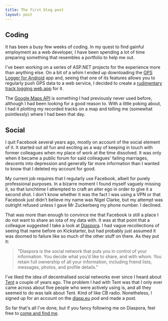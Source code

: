 ```yaml
---
title: The first blog post
layout: post
---
```


Coding
------

It has been a busy few weeks of coding. In my quest to find gainful
employment as a web developer, I have been spending a lot of time preparing
something that resembles a portfolio to help me out.

I've been working on a series of ASP.NET projects for the experience more than
anything else. On a bit of a whim I ended up downloading the [GPS Logger for
Android][1] app and, seeing that one of its features allows you to regularly
push GPS data to a web service, I decided to create a [rudimentary track logging
web app][2] for it.

The [Google Maps API][3] is something I had previously never used before,
although I had been looking for a good reason to. With a little poking about, I
had it plotting my recorded tracks on a map and telling me (somewhat
pointlessly) where I had been that day.


Social
------

I quit Facebook several years ago, mostly on account of the social element of
it. It started out all fun and exciting as a way of keeping in touch with former
colleagues when my place of work at the time dissolved. It was only when it
became a public forum for said colleagues' failing marriages, descents into
depression and generally far more information than I wanted to know that I
deleted my account for good.

My current job requires that I regularly use Facebook, albeit for purely
professional purposes. In a bizarre moment I found myself vaguely missing it, so
that lunchtime I attempted to craft an alter ego in order to give it a second
shot. I don't know whether it was the fact I was using a VPN or that Facebook
just didn't believe my name was Nigel Clarke, but my attempt was outright
refused unless I gave Mr Zuckerberg my phone number. I declined.

That was more than enough to convince me that Facebook is still a place I do not
want to share an iota of my data with. It was at that point that a colleague
suggested I take a look at [Diaspora][4]. I had vague recollections of seeing
that name before on Kickstarter, but had probably just assumed it was doomed to
failure like so much of the other stuff on there. As they put it:

> "Diaspora is the social network that puts you in control of your information.
> You decide what you’d like to share, and with whom. You retain full ownership of
> all your information, including friend lists, messages, photos, and profile
> details."

I've liked the idea of decentralised social networks ever since I heard about
[Tent][5] a couple of years ago. The problem I had with Tent was that I only
ever came across about five people who were actively using is, and all they
seemed to do was talk about Tent. Kind of like CB radio. Nonetheless, I signed
up for an account on the [diasp.eu][6] *pod* and made a post.

So far that's all I've done, but if you fancy following me on Diaspora, feel
free to [come and find me][7].

[1]: https://play.google.com/store/apps/details?id=com.mendhak.gpslogger
[2]: https://github.com/ironiclensflare/tracklogger
[3]: https://developers.google.com/maps/documentation/javascript/
[4]: https://www.joindiaspora.com/
[5]: https://cupcake.io/tent
[6]: https://diasp.eu/
[7]: https://diasp.eu/people/5e5339f00c280132c7fc543d7ed6cc36
